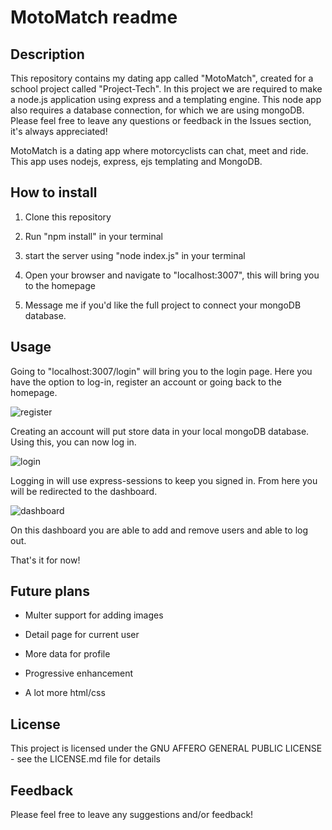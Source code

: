 # MotoMatch readme

## Description

This repository contains my dating app called "MotoMatch", created for a school project called "Project-Tech". 
In this project we are required to make a node.js application using express and a templating engine. This node app also requires a database connection, for which we are using mongoDB. Please feel free to leave any questions or feedback in the Issues section, it's always appreciated!


MotoMatch is a dating app where motorcyclists can chat, meet and ride.
This app uses nodejs, express, ejs templating and MongoDB.

## How to install

1. Clone this repository

2. Run "npm install" in your terminal

3. start the server using "node index.js" in your terminal

4. Open your browser and navigate to "localhost:3007", this will bring you to the homepage

5. Message me if you'd like the full project to connect your mongoDB database.

## Usage

Going to "localhost:3007/login" will bring you to the login page. Here you have the option to log-in, register an account or going back to the homepage.


![register](https://user-images.githubusercontent.com/43436118/59025956-a4cce580-8855-11e9-867f-131e1c60aeb1.PNG)

Creating an account will put store data in your local mongoDB database. Using this, you can now log in. 


![login](https://user-images.githubusercontent.com/43436118/59025919-8cf56180-8855-11e9-9108-de96b79ae3c5.PNG)

Logging in will use express-sessions to keep you signed in. From here you will be redirected to the dashboard. 


![dashboard](https://user-images.githubusercontent.com/43436118/59025987-b7dfb580-8855-11e9-8465-dd527c60b653.PNG)

On this dashboard you are able to add and remove users and able to log out.

That's it for now!

## Future plans

- Multer support for adding images

- Detail page for current user

- More data for profile

- Progressive enhancement

- A lot more html/css

## License

This project is licensed under the   GNU AFFERO GENERAL PUBLIC LICENSE - see the LICENSE.md file for details

## Feedback

Please feel free to leave any suggestions and/or feedback!
